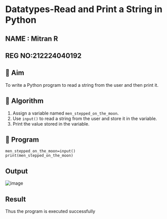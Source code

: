 # Datatypes-Read and Print a String in Python

## NAME : Mitran R
## REG NO:212224040192
## 🎯 Aim
To write a Python program to read a string from the user and then print it.

## 🧠 Algorithm
1. Assign a variable named `men_stepped_on_the_moon`.
2. Use `input()` to read a string from the user and store it in the variable.
3. Print the value stored in the variable.

## 🧾 Program
```
men_stepped_on_the_moon=input()
print(men_stepped_on_the_moon)
```
## Output
![image](https://github.com/user-attachments/assets/a07afe3f-74f8-4af2-83d8-cf1da1467002)


## Result
Thus the program is executed successfully

